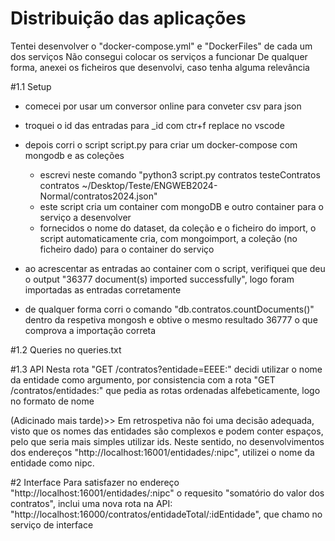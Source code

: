 # Distribuição das aplicações
Tentei desenvolver o "docker-compose.yml" e "DockerFiles" de cada um dos serviços
Não consegui colocar os serviços a funcionar
De qualquer forma, anexei os ficheiros que desenvolvi, caso tenha alguma relevância

#1.1 Setup
- comecei por usar um conversor online para conveter csv para json
- troquei o id das entradas para _id com ctr+f replace no vscode
- depois corri o script script.py para criar um docker-compose com mongodb e as coleções
    - escrevi neste comando "python3 script.py contratos testeContratos contratos ~/Desktop/Teste/ENGWEB2024-Normal/contratos2024.json"
    - este script cria um container com mongoDB e outro container para o serviço a desenvolver
    - fornecidos o nome do dataset, da coleção e o ficheiro do import, o script automaticamente cria, com mongoimport, a coleção (no ficheiro dado) para o container do serviço

- ao acrescentar as entradas ao container com o script, verifiquei que deu o output "36377 document(s) imported successfully", logo foram importadas as entradas corretamente
- de qualquer forma corri o comando "db.contratos.countDocuments()" dentro da respetiva mongosh e obtive o mesmo resultado 36777 o que comprova a importação correta

#1.2 Queries
no queries.txt


#1.3 API
Nesta rota "GET /contratos?entidade=EEEE:" decidi utilizar o nome da entidade como argumento, por consistencia com a rota "GET /contratos/entidades:" que pedia as rotas ordenadas alfebeticamente, logo no formato de nome

(Adicinado mais tarde)>>  Em retrospetiva não foi uma decisão adequada, visto que os nomes das entidades são complexos e podem conter espaços, pelo que seria mais simples utilizar ids. Neste sentido, no desenvolvimentos dos endereços "http://localhost:16001/entidades/:nipc", utilizei o nome da entidade como nipc.

#2 Interface
Para satisfazer no endereço "http://localhost:16001/entidades/:nipc" o requesito "somatório do valor dos contratos", inclui uma nova rota na API: "http://localhost:16000/contratos/entidadeTotal/:idEntidade", que chamo no serviço de interface